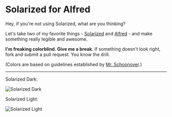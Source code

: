Solarized for Alfred
===

Hey, if you're not using Solarized, what are you thinking?

Let's take two of my favorite things - [Solarized](http://ethanschoonover.com/solarized) and [Alfred](http://alfredapp.com) - and make something really legible and awesome.

**I'm freaking colorblind. Give me a break**. If something doesn't look right, fork and submit a pull request. You know the drill.

(Colors are based on guidelines established by [Mr. Schoonover](http://ethanschoonover.com/solarized#the-values).)

---

Solarized Dark: 

![Solarized Dark](http://f.cl.ly/items/1c2r0a391w1e1N0s2F08/Screen%20Shot%202012-04-26%20at%2010.44.10%20AM.png)

Solarized Light: 

![Solarized Light](http://f.cl.ly/items/312g3D3b03273W2o2T0w/Screen%20Shot%202012-04-26%20at%2010.46.41%20AM.png)